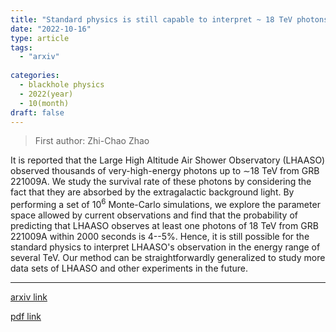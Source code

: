 ```yaml
---
title: "Standard physics is still capable to interpret ~ 18 TeV photons from GRB~221009A"
date: "2022-10-16"
type: article
tags:
  - "arxiv"
  
categories:
  - blackhole physics
  - 2022(year)
  - 10(month)
draft: false
---
```

> First author: Zhi-Chao Zhao

 It is reported that the Large High Altitude Air Shower Observatory (LHAASO)
observed thousands of very-high-energy photons up to $\sim$18 TeV from GRB
221009A. We study the survival rate of these photons by considering the fact
that they are absorbed by the extragalactic background light. By performing a
set of $10^6$ Monte-Carlo simulations, we explore the parameter space allowed
by current observations and find that the probability of predicting that LHAASO
observes at least one photons of 18 TeV from GRB 221009A within 2000 seconds is
4--5\%. Hence, it is still possible for the standard physics to interpret
LHAASO's observation in the energy range of several TeV. Our method can be
straightforwardly generalized to study more data sets of LHAASO and other
experiments in the future.

---
[arxiv link](http://arxiv.org/abs/2210.10778v1)

[pdf link](http://arxiv.org/pdf/2210.10778v1)
